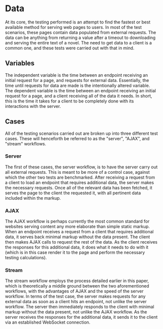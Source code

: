# Data

At its core, the testing performed is an attempt to find the fastest or best available method for serving web pages to users.
In most of the test scenarios, these pages contain data populated from external requests.
The data can be anything from returning a value after a timeout to downloading and serving the entire text of a novel.
The need to get data to a client is a common one, and these tests were carried out with that in mind.


## Variables

The independent variable is the time between an endpoint receiving an initial request for a page, and requests for external data.
Essentially, the time until requests for data are made is the intentionally altered variable.
The dependent variable is the time between an endpoint receiving an initial request for a page, and a client receiving all of the data it needs.
In short, this is the time it takes for a client to be completely done with its interactions with the server.


## Cases

All of the testing scenarios carried out are broken up into three different test cases.
These will henceforth be referred to as the "server", "AJAX", and "stream" workflows.


### Server

The first of these cases, the server workflow, is to have the server carry out all external requests.
This is meant to be more of a control case, against which the other two tests are benchmarked.
After receiving a request from a client to load an endpoint that requires additional data, the server makes the necessary requests.
Once all of the relevant data has been fetched, it serves the page to the client the requested it, with all pertinent data included within the markup.


### AJAX

The AJAX workflow is perhaps currently the most common standard for websites serving content any more elaborate than simple static markup.
When an endpoint receives a request from a client that requires additional data, it serves back minimal markup without the data present.
The client then makes AJAX calls to request the rest of the data.
As the client receives the responses for this additional data, it does what it needs to do with it (which is in this case render it to the page and perform the necessary testing calculations).


### Stream

The stream workflow employs the process detailed earlier in this paper, which is theoretically a middle ground between the two aforementioned workflows, with the advantages of AJAX and the speed of the server workflow.
In terms of the test case, the server makes requests for any external data as soon as a client hits an endpoint, not unlike the server workflow.
The server then immediately responds to the client with minimal markup without the data present, not unlike the AJAX workflow.
As the server receives the responses for the additional data, it sends it to the client via an established WebSocket connection.
